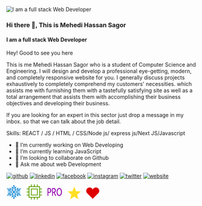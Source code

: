 ![I am a full stack Web Developer](https://media-exp1.licdn.com/dms/image/C4D16AQHotL_iC2ycDA/profile-displaybackgroundimage-shrink_200_800/0/1631267624182?e=1647475200&v=beta&t=rigbhnhXIi6NQX1nlad5doMZz4lqrb-oU_UG8SoDzhk)
### Hi there 👋, This is Mehedi Hassan Sagor
#### I am a full stack Web Developer


Hey! Good to see you here


This is me Mehedi Hassan Sagor who is a student of Computer Science and Engineering. I will design and develop a professional eye-getting, modern, and completely responsive website for you. I generally discuss projects exhaustively to completely comprehend my customers' necessities. which assists me with furnishing them with a tastefully satisfying site as well as a total arrangement that assists them with accomplishing their business objectives and developing their business.

If you are looking for an expert in this sector just drop a message in my inbox. so that we can talk about the job detail.

Skills: REACT / JS / HTML / CSS/Node js/ express js/Next JS/Javascript

- 🔭 I’m currently working on Web Developing  
- 🌱 I’m currently learning JavaScript 
- 👯 I’m looking to collaborate on Github 
- 💬 Ask me about web Development 


[<img src='https://cdn.jsdelivr.net/npm/simple-icons@3.0.1/icons/github.svg' alt='github' height='40'>](https://github.com/https://github.com/mehedihassansagor)  [<img src='https://cdn.jsdelivr.net/npm/simple-icons@3.0.1/icons/linkedin.svg' alt='linkedin' height='40'>](https://www.linkedin.com/in/https://www.linkedin.com/in/mehedi-hassan-sagor//)  [<img src='https://cdn.jsdelivr.net/npm/simple-icons@3.0.1/icons/facebook.svg' alt='facebook' height='40'>](https://www.facebook.com/https://www.facebook.com/sagor286/)  [<img src='https://cdn.jsdelivr.net/npm/simple-icons@3.0.1/icons/instagram.svg' alt='instagram' height='40'>](https://www.instagram.com/https://www.instagram.com/sagor.mehedihassan//)  [<img src='https://cdn.jsdelivr.net/npm/simple-icons@3.0.1/icons/twitter.svg' alt='twitter' height='40'>](https://twitter.com/https://twitter.com/MehediH39089556)  [<img src='https://cdn.jsdelivr.net/npm/simple-icons@3.0.1/icons/icloud.svg' alt='website' height='40'>](https://boring-spence-3f872c.netlify.app/)  

<a href='https://archiveprogram.github.com/'><img src='https://raw.githubusercontent.com/acervenky/animated-github-badges/master/assets/acbadge.gif' width='40' height='40'></a> <a href='https://docs.github.com/en/developers'><img src='https://raw.githubusercontent.com/acervenky/animated-github-badges/master/assets/devbadge.gif' width='40' height='40'></a> <a href='https://github.com/pricing'><img src='https://raw.githubusercontent.com/acervenky/animated-github-badges/master/assets/pro.gif' width='40' height='40'></a> <a href='https://stars.github.com/'><img src='https://raw.githubusercontent.com/acervenky/animated-github-badges/master/assets/starbadge.gif' width='35' height='35'></a> <a href='https://docs.github.com/en/github/supporting-the-open-source-community-with-github-sponsors'><img src='https://raw.githubusercontent.com/acervenky/animated-github-badges/master/assets/sponsorbadge.gif' width='35' height='35'></a> 

